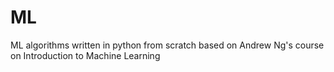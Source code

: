 # ML
ML algorithms written in python from scratch based on Andrew Ng's course on Introduction to Machine Learning
